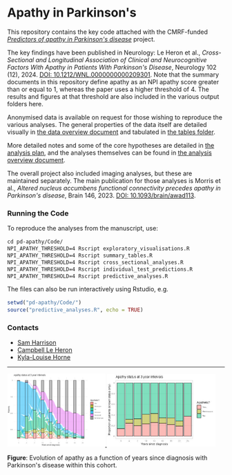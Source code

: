 # Apathy in Parkinson's

This repository contains the key code attached with the CMRF-funded
[*Predictors of apathy in Parkinson's disease*](https://cmrf.org.nz/research/predictors-of-apathy-in-parkinsons-disease/)
project.

The key findings have been published in Neurology: Le Heron et al.,
*Cross-Sectional and Longitudinal Association of Clinical and Neurocognitive
Factors With Apathy in Patients With Parkinson's Disease*, Neurology 102 (12),
2024.
[DOI: 10.1212/WNL.0000000000209301](https://doi.org/10.1212/WNL.0000000000209301).
Note that the summary documents in this repository define apathy as an NPI
apathy score greater than or equal to 1, whereas the paper uses a higher
threshold of 4. The results and figures at that threshold are also included in
the various output folders here.

Anonymised data is available on request for those wishing to reproduce the
various analyses. The general properties of the data itself are detailed
visually in [the data overview document](DataOverview.md) and tabulated in
[the tables folder](Tables/).

More detailed notes and some of the core hypotheses are detailed in
[the analysis plan](AnalysisPlan.md), and the analyses themselves can be found
in [the analysis overview document](AnalysisOverview.md).

The overall project also included imaging analyses, but these are maintained
separately. The main publication for those analyses is Morris et al., *Altered
nucleus accumbens functional connectivity precedes apathy in Parkinson's
disease*, Brain 146, 2023.
[DOI: 10.1093/brain/awad113](https://doi.org/10.1093/brain/awad113).

### Running the Code

To reproduce the analyses from the manuscript, use:
```shell
cd pd-apathy/Code/
NPI_APATHY_THRESHOLD=4 Rscript exploratory_visualisations.R
NPI_APATHY_THRESHOLD=4 Rscript summary_tables.R
NPI_APATHY_THRESHOLD=4 Rscript cross_sectional_analyses.R
NPI_APATHY_THRESHOLD=4 Rscript individual_test_predictions.R
NPI_APATHY_THRESHOLD=4 Rscript predictive_analyses.R
```

The files can also be run interactively using Rstudio, e.g.
```R
setwd("pd-apathy/Code/")
source("predictive_analyses.R", echo = TRUE)
```

### Contacts

 + [Sam Harrison](https://www.nzbri.org/People/harrison/)
 + [Campbell Le Heron](https://www.nzbri.org/People/le-heron/)
 + [Kyla-Louise Horne](https://www.nzbri.org/People/horne/)

---------

<a href="Figures/apathy_v_years-since-diagnosis_alluvial_npi-1.pdf">
<img src="Figures/apathy_v_years-since-diagnosis_alluvial_npi-1.jpg" width="45%">
</a>
<a href="Figures/apathy_v_years-since-diagnosis_bar_npi-1.pdf">
<img src="Figures/apathy_v_years-since-diagnosis_bar_npi-1.jpg" width="50%">
</a>

**Figure**: Evolution of apathy as a function of years since diagnosis with
Parkinson's disease within this cohort.
